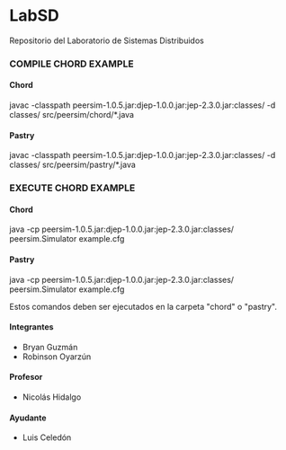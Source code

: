 # LabSD
Repositorio del Laboratorio de Sistemas Distribuidos



### COMPILE CHORD EXAMPLE
#### Chord
javac -classpath peersim-1.0.5.jar:djep-1.0.0.jar:jep-2.3.0.jar:classes/ -d classes/ src/peersim/chord/*.java
#### Pastry
javac -classpath peersim-1.0.5.jar:djep-1.0.0.jar:jep-2.3.0.jar:classes/ -d classes/ src/peersim/pastry/*.java

### EXECUTE CHORD EXAMPLE
#### Chord
java -cp peersim-1.0.5.jar:djep-1.0.0.jar:jep-2.3.0.jar:classes/ peersim.Simulator example.cfg
#### Pastry
java -cp peersim-1.0.5.jar:djep-1.0.0.jar:jep-2.3.0.jar:classes/ peersim.Simulator example.cfg


Estos comandos deben ser ejecutados en la carpeta "chord" o "pastry".

#### Integrantes
* Bryan Guzmán
* Robinson Oyarzún

#### Profesor
* Nicolás Hidalgo

#### Ayudante
* Luis Celedón
